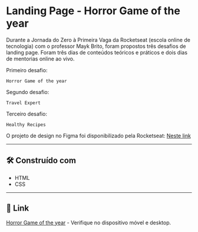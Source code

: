 # Landing Page - Horror Game of the year

Durante a Jornada do Zero à Primeira Vaga da Rocketseat (escola online de tecnologia) com o professor Mayk Brito, foram propostos três desafios de landing page. Foram três dias de conteúdos teóricos e práticos e dois dias de mentorias online ao vivo.

Primeiro desafio:

```
Horror Game of the year
```

Segundo desafio:

```
Travel Expert
```

Terceiro desafio:

```
Healthy Recipes
```

O projeto de design no Figma foi disponibilizado pela Rocketseat:
[Neste link](https://www.figma.com/file/wHsWuLwl9goAnr0ZCwtpj8/Horror-Game-LP-(Community)?node-id=0-1&t=18yLxle5JBiZOYHt-0)

---

## 🛠️ Construído com

* HTML
* CSS

---

## 📌 Link

[Horror Game of the year](https://rocketseat-horror-game.vercel.app/) - Verifique no dispositivo móvel e desktop.